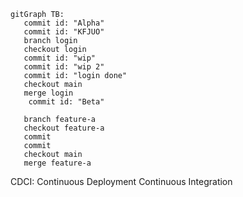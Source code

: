 ```mermaid
gitGraph TB:
   commit id: "Alpha"
   commit id: "KFJUO"
   branch login
   checkout login
   commit id: "wip"
   commit id: "wip 2"
   commit id: "login done"
   checkout main
   merge login
    commit id: "Beta"

   branch feature-a
   checkout feature-a
   commit
   commit
   checkout main
   merge feature-a
```

CDCI: Continuous Deployment Continuous Integration
